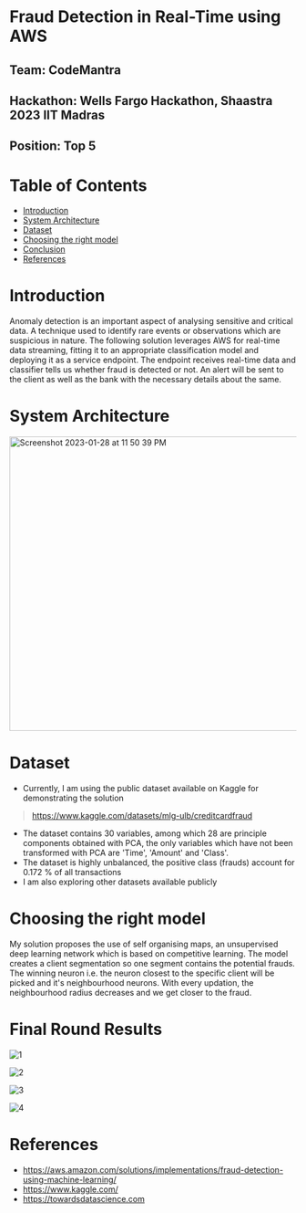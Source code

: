 # Fraud Detection in Real-Time using AWS

## Team: CodeMantra
## Hackathon: Wells Fargo Hackathon, Shaastra 2023 IIT Madras
## Position: Top 5 

# Table of Contents

* [Introduction](#introduction)
* [System Architecture](#system-architecture)
* [Dataset](#dataset)
* [Choosing the right model](#model)
* [Conclusion](#conclusion)
* [References](*references)

# Introduction

Anomaly detection is an important aspect of analysing sensitive and critical data. A technique used to identify rare events or observations which are suspicious in nature. The following solution leverages AWS for real-time data streaming, fitting it to an appropriate classification model and deploying it as a service endpoint. The endpoint receives real-time data and classifier tells us whether fraud is detected or not. An alert will be sent to the client as well as the bank with the necessary details about the same.

# System Architecture

<img width="516" alt="Screenshot 2023-01-28 at 11 50 39 PM" src="https://user-images.githubusercontent.com/77115883/215284206-a61eb70d-cac2-4a6f-9540-884b2cbe98ee.png">


# Dataset

- Currently, I am using the public dataset available on Kaggle for demonstrating the solution
> https://www.kaggle.com/datasets/mlg-ulb/creditcardfraud 
- The dataset contains 30 variables, among which 28 are principle components obtained with PCA, the only variables which have not been transformed with PCA are 'Time', 'Amount' and 'Class'.
- The dataset is highly unbalanced, the positive class (frauds) account for 0.172 % of all transactions
- I am also exploring other datasets available publicly

# Choosing the right model

My solution proposes the use of self organising maps, an unsupervised deep learning network which is based on competitive learning.  The model creates a client segmentation so one segment contains the potential frauds. The winning neuron i.e. the neuron closest to the specific client will be picked and it's neighbourhood neurons. With every updation, the neighbourhood radius decreases and we get closer to the fraud.

# Final Round Results

![1](https://user-images.githubusercontent.com/77115883/222978100-fa7dc107-08b0-4a81-b43c-f0b362046a41.png)

![2](https://user-images.githubusercontent.com/77115883/222978112-6fee7b39-2d3c-4841-ae10-288e5bee5080.png)

![3](https://user-images.githubusercontent.com/77115883/222978124-0a4f7d39-85c3-416f-99a6-eacba017a48a.png)

![4](https://user-images.githubusercontent.com/77115883/222978133-113b42c2-07c9-421c-b924-a3be8f0637a2.png)


# References


- https://aws.amazon.com/solutions/implementations/fraud-detection-using-machine-learning/
- https://www.kaggle.com/
- https://towardsdatascience.com
